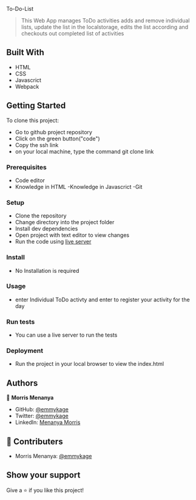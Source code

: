 To-Do-List

> This Web App manages ToDo activities adds and  remove individual lists, update the list in the localstorage, edits the list according and checkouts out completed list of activities

## Built With

- HTML
- CSS
- Javascrict
- Webpack

## Getting Started

To clone this project:
- Go to github project repository
- Click on the green button("code")
- Copy the ssh link
- on your local machine, type the command git clone link


### Prerequisites
- Code editor
- Knowledge in HTML
-Knowledge in Javascrict
-Git

### Setup
- Clone the repository
- Change directory into the project folder
- Install dev dependencies
- Open project with text editor to view changes
- Run the code using [live server](https://emmykage.github.io/To-Do-List/)


### Install
- No Installation is required

### Usage
- enter Individual ToDo activty and enter to register your activity for the day

### Run tests
- You can use a live server to run the tests

### Deployment
- Run the project in your local browser to view the index.html


## Authors


👤 **Morris Menanya**

- GitHub: [@emmykage](https://github.com/Emmykage)
- Twitter: [@emmykage](https://twitter.com/omayiobenj)
- LinkedIn: [Menanya Morris](https://www.linkedin.com/in/morris-menanya-a51985104/)



## 🤝 Contributers

-  Morris Menanya: [@emmykage](https://github.com/Emmykage)


## Show your support

Give a ⭐️ if you like this project!

